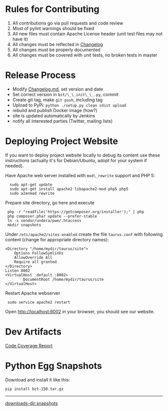 

# Rules for Contributing
 1. All contributions go via pull requests and code review
 1. Most of pylint warnings should be fixed [](https://scrutinizer-ci.com/g/Blazemeter/taurus/badges/quality-score.png?b=master&ext=.svg)
 1. All new files must contain Apache License header (unit test files may not have it)
 1. All changes must be reflected in [Changelog](Changelog)
 1. All changes must be properly documented 
 1. All changes must be covered with unit tests, no broken tests in master [](https://api.travis-ci.org/Blazemeter/taurus.svg?branch=master&ext=.svg)  [](https://ci.appveyor.com/api/projects/status/github/Blazemeter/taurus?svg=true&ext=.svg) 
 
# Release Process
 - Modify [Changelog.md](Changelog), set version and date
 - Set correct version in `bzt/\_\_init\_\_.py`, commit
 - Create git tag, make `git push`, including tag
 - Upload to PyPi: `python ./setup.py clean sdist upload`
 - rebuild and publish Docker image (how?)
 - site is updated automatically by Jenkins
 - notify all interested parties (Twitter, mailing lists)
 
# Deploying Project Website

If you want to deploy project website locally to debug its content use these instructions (actually it's for Debian/Ubuntu, adopt for your system if needed).   

Have Apache web server installed with  `mod\_rewrite` support and PHP 5:
```
  sudo apt-get update
  sudo apt-get install apache2 libapache2-mod-php5 php5
  sudo a2enmod rewrite
```
Prepare site directory, go here and execute
```
 php -r "readfile('https://getcomposer.org/installer');" | php
 php composer.phar update --prefer-stable
 ln -s vendor/undera/pwe/.htaccess 
 mkdir snapshots
``` 
Under `/etc/apache2/sites-enabled` create the file `taurus.conf` with following content (change for appropriate directory names):
```
<Directory "/home/mydir/taurus/site">
    Options FollowSymlinks
    AllowOverride All
    Require all granted
</Directory>
Listen 8002
<VirtualHost _default_:8002>
        DocumentRoot /home/mydir/taurus/site
</VirtualHost>
```
Restart Apache webserver 
```
 sudo service apache2 restart
```
Open [http://localhost:8002](http://localhost:8002) in your browser, you should see our website.

# Dev Artifacts
[Code Coverage Report](/coverage/)

# Python Egg Snapshots

Download and install it like this:
```bash
pip install bzt-150.tar.gz
```

----

<downloads-dir:snapshots>
